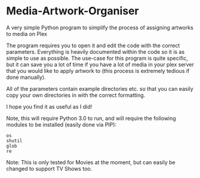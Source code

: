 # Media-Artwork-Organiser
A very simple Python program to simplify the process of assigning artworks to media on Plex


The program requires you to open it and edit the code with the correct parameters. Everything is heavily documented within the code so it is as simple to use as possible. The use-case for this program is quite specific, but it can save you a lot of time if you have a lot of media in your plex server that you would like to apply artwork to (this process is extremely tedious if done manually).

All of the parameters contain example directories etc. so that you can easily copy your own directories in with the correct formatting.

I hope you find it as useful as I did!

Note, this will require Python 3.0 to run, and will require the following modules to be installed (easily done via PIP):
```
os
shutil
glob
re
```

Note: This is only tested for Movies at the moment, but can easily be changed to support TV Shows too.

